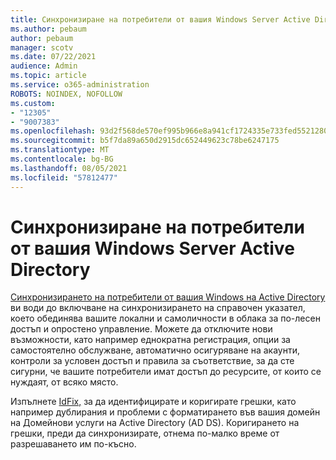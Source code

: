 ```yaml
---
title: Синхронизиране на потребители от вашия Windows Server Active Directory
ms.author: pebaum
author: pebaum
manager: scotv
ms.date: 07/22/2021
audience: Admin
ms.topic: article
ms.service: o365-administration
ROBOTS: NOINDEX, NOFOLLOW
ms.custom:
- "12305"
- "9007383"
ms.openlocfilehash: 93d2f568de570ef995b966e8a941cf1724335e733fed5521280396516437d698
ms.sourcegitcommit: b5f7da89a650d2915dc652449623c78be6247175
ms.translationtype: MT
ms.contentlocale: bg-BG
ms.lasthandoff: 08/05/2021
ms.locfileid: "57812477"
---
```

# <a name="sync-users-from-your-windows-server-active-directory"></a>Синхронизиране на потребители от вашия Windows Server Active Directory

[Синхронизирането на потребители от вашия Windows на Active Directory](https://admin.microsoft.com/AdminPortal/Home#/featureexplorer/security/Identity) ви води до включване на синхронизирането на справочен указател, което обединява вашите локални и самоличности в облака за по-лесен достъп и опростено управление. Можете да отключите нови възможности, като например еднократна регистрация, опции за самостоятелно обслужване, автоматично осигуряване на акаунти, контроли за условен достъп и правила за съответствие, за да сте сигурни, че вашите потребители имат достъп до ресурсите, от които се нуждаят, от всяко място. 

Изпълнете [IdFix,](https://admin.microsoft.com/Adminportal/Home?source=applauncher#/modernonboarding/IdentityWizard) за да идентифицирате и коригирате грешки, като например дублирания и проблеми с форматирането във вашия домейн на Домейнови услуги на Active Directory (AD DS). Коригирането на грешки, преди да синхронизирате, отнема по-малко време от разрешаването им по-късно.

